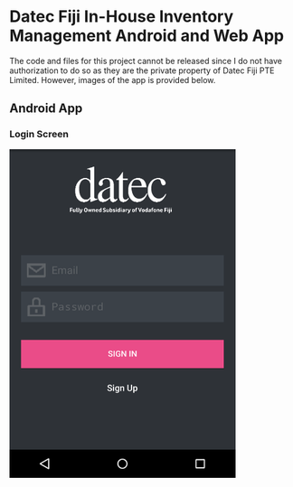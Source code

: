 # Datec Fiji In-House Inventory Management Android and Web App
The code and files for this project cannot be released since I do not have authorization to do so as they are the private property of Datec Fiji PTE Limited. However, images of the app is provided below.

## Android App

### Login Screen
<p>
    <img src="https://github.com/shahilpravind/portfolio/blob/master/Work%20and%20Uni%20Projects/1%20Datec%20Inventory%20Management%20App/images/login.png" width="400" alt="Login Screen">
</p>
<br>
